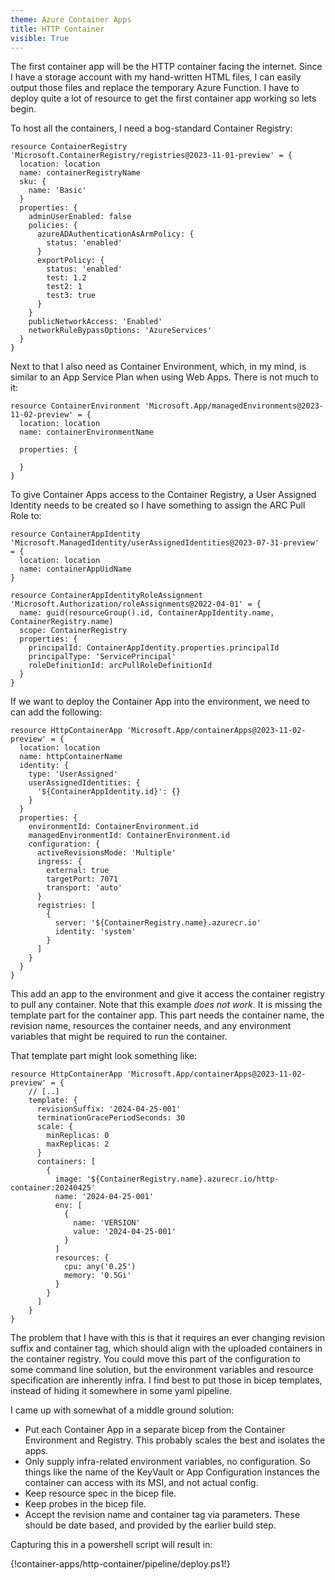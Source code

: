 ```yaml
---
theme: Azure Container Apps
title: HTTP Container
visible: True
---
```


The first container app will be the HTTP container facing the internet. Since I have a storage account with my hand-written HTML files, I can easily output those files and replace the temporary Azure Function. I have to deploy quite a lot of resource to get the first container app working so lets begin.

To host all the containers, I need a bog-standard Container Registry:
        
```bicep
resource ContainerRegistry 'Microsoft.ContainerRegistry/registries@2023-11-01-preview' = {
  location: location
  name: containerRegistryName
  sku: {
    name: 'Basic'
  }
  properties: {
    adminUserEnabled: false
    policies: {
      azureADAuthenticationAsArmPolicy: {
        status: 'enabled'
      }
      exportPolicy: {
        status: 'enabled'
        test: 1.2
        test2: 1
        test3: true
      }
    }
    publicNetworkAccess: 'Enabled'
    networkRuleBypassOptions: 'AzureServices'
  }
}
```

Next to that I also need as Container Environment, which, in my mind, is similar to an App Service Plan when using Web Apps. There is not much to it:

```bicep
resource ContainerEnvironment 'Microsoft.App/managedEnvironments@2023-11-02-preview' = {
  location: location
  name: containerEnvironmentName

  properties: {
    
  }
}
```



To give Container Apps access to the Container Registry, a User Assigned Identity needs to be created so I have something to assign the ARC Pull Role to:

```bicep
resource ContainerAppIdentity 'Microsoft.ManagedIdentity/userAssignedIdentities@2023-07-31-preview' = {
  location: location
  name: containerAppUidName
}

resource ContainerAppIdentityRoleAssignment 'Microsoft.Authorization/roleAssignments@2022-04-01' = {
  name: guid(resourceGroup().id, ContainerAppIdentity.name, ContainerRegistry.name)
  scope: ContainerRegistry
  properties: {
    principalId: ContainerAppIdentity.properties.principalId
    principalType: 'ServicePrincipal'
    roleDefinitionId: arcPullRoleDefinitionId
  }
}
```

If we want to deploy the Container App into the environment, we need to can add the following:

```bicep
resource HttpContainerApp 'Microsoft.App/containerApps@2023-11-02-preview' = {
  location: location
  name: httpContainerName
  identity: {
    type: 'UserAssigned'
    userAssignedIdentities: {
      '${ContainerAppIdentity.id}': {}
    }
  }
  properties: {
    environmentId: ContainerEnvironment.id
    managedEnvironmentId: ContainerEnvironment.id
    configuration: {
      activeRevisionsMode: 'Multiple'
      ingress: {
        external: true
        targetPort: 7071
        transport: 'auto'
      }
      registries: [
        {
          server: '${ContainerRegistry.name}.azurecr.io'
          identity: 'system'
        }
      ]
    }
  }
}
```

This add an app to the environment and give it access the container registry to pull any container. Note that this example _does not work_. It is missing the template part for the container app. This part needs the container name, the revision name, resources the container needs, and any environment variables that might be required to run the container.

That template part might look something like:

```bicep
resource HttpContainerApp 'Microsoft.App/containerApps@2023-11-02-preview' = {
    // [..]
    template: {
      revisionSuffix: '2024-04-25-001'
      terminationGracePeriodSeconds: 30
      scale: {
        minReplicas: 0
        maxReplicas: 2
      }
      containers: [
        {
          image: '${ContainerRegistry.name}.azurecr.io/http-container:20240425'
          name: '2024-04-25-001'
          env: [
            {
              name: 'VERSION'
              value: '2024-04-25-001'
            }
          ]
          resources: {
            cpu: any('0.25')
            memory: '0.5Gi'
          }
        }
      ]
    }
}
```

The problem that I have with this is that it requires an ever changing revision suffix and container tag, which should align with the uploaded containers in the container registry. You could move this part of the configuration to some command line solution, but the environment variables and resource specification are inherently infra. I find best to put those in bicep templates, instead of hiding it somewhere in some yaml pipeline.

I came up with somewhat of a middle ground solution:

- Put each Container App in a separate bicep from the Container Environment and Registry. This probably scales the best and isolates the apps.
- Only supply infra-related environment variables, no configuration. So things like the name of the KeyVault or App Configuration instances the container can access with its MSI, and not actual config.
- Keep resource spec in the bicep file.
- Keep probes in the bicep file.
- Accept the revision name and container tag via parameters. These should be date based, and provided by the earlier build step.

Capturing this in a powershell script will result in:

{!container-apps/http-container/pipeline/deploy.ps1!}
